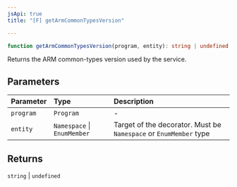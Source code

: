 ```yaml
---
jsApi: true
title: "[F] getArmCommonTypesVersion"

---
```

```ts
function getArmCommonTypesVersion(program, entity): string | undefined
```

Returns the ARM common-types version used by the service.

## Parameters

| Parameter | Type | Description |
| :------ | :------ | :------ |
| `program` | `Program` | - |
| `entity` | `Namespace` \| `EnumMember` | Target of the decorator. Must be `Namespace` or `EnumMember` type |

## Returns

`string` \| `undefined`
